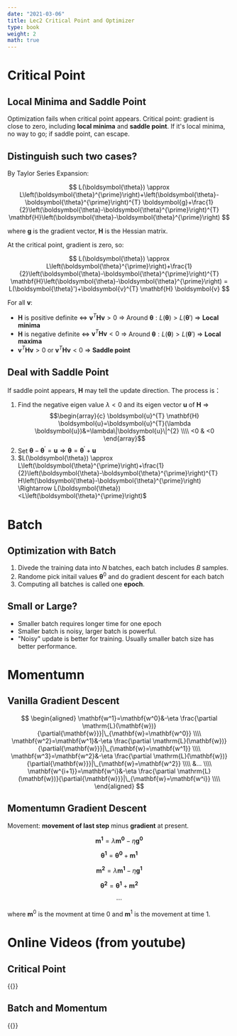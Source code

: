 ```yaml
---
date: "2021-03-06"
title: Lec2 Critical Point and Optimizer
type: book
weight: 2
math: true
---
```



# Critical Point

## Local Minima and Saddle Point

Optimization fails when critical point appears.
Critical point: gradient is close to zero, including **local minima** and **saddle point**. If it's local minima, no way to go; if saddle point, can escape.

## Distinguish such two cases?

By Taylor Series Expansion: 

$$
L(\boldsymbol{\theta}) \approx L\left(\boldsymbol{\theta}^{\prime}\right)+\left(\boldsymbol{\theta}-\boldsymbol{\theta}^{\prime}\right)^{T} \boldsymbol{g}+\frac{1}{2}\left(\boldsymbol{\theta}-\boldsymbol{\theta}^{\prime}\right)^{T} \mathbf{H}\left(\boldsymbol{\theta}-\boldsymbol{\theta}^{\prime}\right)
$$

where $\boldsymbol{g}$ is the gradient vector, $\mathbf{H}$ is the Hessian matrix.

At the critical point, gradient is zero, so:

$$
L(\boldsymbol{\theta}) \approx L\left(\boldsymbol{\theta}^{\prime}\right)+\frac{1}{2}\left(\boldsymbol{\theta}-\boldsymbol{\theta}^{\prime}\right)^{T} \mathbf{H}\left(\boldsymbol{\theta}-\boldsymbol{\theta}^{\prime}\right) = L(\boldsymbol{\theta}')+\boldsymbol{v}^{T} \mathbf{H} \boldsymbol{v}
$$

For all $\boldsymbol{v}$:

- $\mathbf{H}$ is positive definite $\Leftrightarrow$ $\boldsymbol{v}^{T} \mathbf{H} \boldsymbol{v}>0$ $\Rightarrow$  Around $\boldsymbol{\theta}: L(\boldsymbol{\theta})>L(\boldsymbol{\theta}')$  $\Rightarrow$  **Local minima**
- $\mathbf{H}$ is negative definite $\Leftrightarrow$ $\boldsymbol{v}^{T} \mathbf{H} \boldsymbol{v}<0$ $\Rightarrow$  Around $\boldsymbol{\theta}: L(\boldsymbol{\theta})>L(\boldsymbol{\theta}')$  $\Rightarrow$  **Local maxima**
- $\boldsymbol{v}^{T} \mathbf{H} \boldsymbol{v}>0$ or $\boldsymbol{v}^{T} \mathbf{H} \boldsymbol{v}<0$ $\Rightarrow$ **Saddle point**

## Deal with Saddle Point

If saddle point appears, $\mathbf{H}$ may tell the update direction. The process is：

1. Find the negative eigen value $\lambda < 0$ and its eigen vector $\boldsymbol{u}$ of $\mathbf{H}$ $\Rightarrow$
   $$\begin{array}{c}
    \boldsymbol{u}^{T} \mathbf{H} \boldsymbol{u}=\boldsymbol{u}^{T}(\lambda \boldsymbol{u})&=\lambda\|\boldsymbol{u}\|^{2} \\\\
    <0 & <0 \end{array}$$
2. Set $\boldsymbol{\theta}-\boldsymbol{\theta}^{\prime}=\boldsymbol{u} \Rightarrow \boldsymbol{\theta}=\boldsymbol{\theta}^{\prime}+\boldsymbol{u}$ 
3. $L(\boldsymbol{\theta}) \approx L\left(\boldsymbol{\theta}^{\prime}\right)+\frac{1}{2}\left(\boldsymbol{\theta}-\boldsymbol{\theta}^{\prime}\right)^{T} H\left(\boldsymbol{\theta}-\boldsymbol{\theta}^{\prime}\right) \Rightarrow L(\boldsymbol{\theta})<L\left(\boldsymbol{\theta}^{\prime}\right)$

# Batch

## Optimization with Batch

1. Divede the training data into $N$ batches, each batch includes $B$ samples.
2. Randome pick initail values $\boldsymbol{\theta}^{0}$ and do gradient descent for each batch
3. Computing all batches is called one **epoch**. 

## Small or Large?

- Smaller batch requires longer time for one epoch
- Smaller batch is noisy, larger batch is powerful. 
- "Noisy" update is better for training. 
  Usually smaller batch size has better performance.

# Momentumn

## Vanilla Gradient Descent

$$
\begin{aligned}
\mathbf{w^1}=\mathbf{w^0}&-\eta \frac{\partial \mathrm{L}(\mathbf{w})}{\partial{\mathbf{w}}}|\_{\mathbf{w}=\mathbf{w^0}} \\\\
\mathbf{w^2}=\mathbf{w^1}&-\eta \frac{\partial \mathrm{L}(\mathbf{w})}{\partial{\mathbf{w}}}|\_{\mathbf{w}=\mathbf{w^1}} \\\\
\mathbf{w^3}=\mathbf{w^2}&-\eta \frac{\partial \mathrm{L}(\mathbf{w})}{\partial{\mathbf{w}}}|\_{\mathbf{w}=\mathbf{w^2}} \\\\
&... \\\\
\mathbf{w^{i+1}}=\mathbf{w^i}&-\eta \frac{\partial \mathrm{L}(\mathbf{w})}{\partial{\mathbf{w}}}|\_{\mathbf{w}=\mathbf{w^i}} \\\\
\end{aligned}
$$

## Momentumn Gradient Descent

Movement: **movement of last step** minus **gradient** at present.

$$\mathbf{m^1}=\lambda \mathbf{m^0}-\eta \mathbf{g^0} $$

$$\boldsymbol{\theta^1}=\boldsymbol{\theta^0}+\mathbf{m^1}$$

$$\mathbf{m^2}=\lambda \mathbf{m^1}-\eta \mathbf{g^1}$$

$$\boldsymbol{\theta^2}=\boldsymbol{\theta^1}+\mathbf{m^2}$$

$$\dotsb$$

where $\mathbf{m}^{0}$ is the movment at time $0$ and $\mathbf{m}^{1}$ is the movement at time $1$.

# Online Videos (from youtube)

## Critical Point

{{<youtube QW6uINn7uGk>}}

## Batch and Momentum

{{<youtube zzbr1h9sF54>}}









